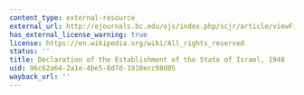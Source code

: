 ```yaml
---
content_type: external-resource
external_url: http://ejournals.bc.edu/ojs/index.php/scjr/article/viewFile/1477/1330
has_external_license_warning: true
license: https://en.wikipedia.org/wiki/All_rights_reserved
status: ''
title: Declaration of the Establishment of the State of Israel, 1948
uid: 96c62a64-2a1e-4be5-8d7d-1918ecc98d05
wayback_url: ''
---
```

